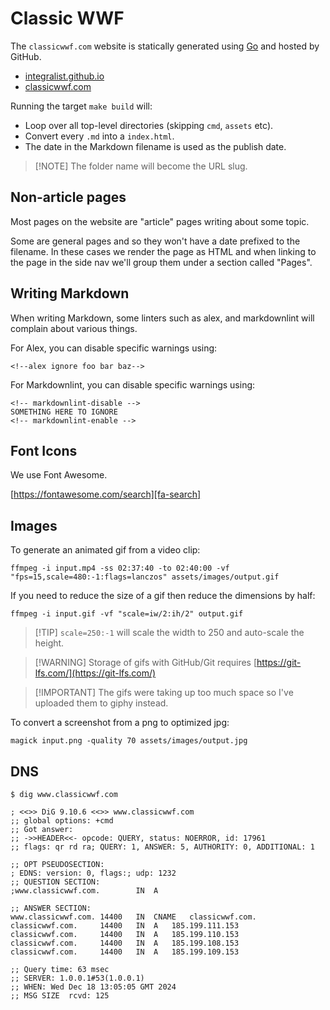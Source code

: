 # Classic WWF

The `classicwwf.com` website is statically generated using [Go][1] and
hosted by GitHub.

- [integralist.github.io][2]
- [classicwwf.com][3]

Running the target `make build` will:

- Loop over all top-level directories (skipping `cmd`, `assets` etc).
- Convert every `.md` into a `index.html`.
- The date in the Markdown filename is used as the publish date.

> \[!NOTE\]
> The folder name will become the URL slug.

## Non-article pages

Most pages on the website are "article" pages writing about some topic.

Some are general pages and so they won't have a date prefixed to the filename.
In these cases we render the page as HTML and when linking to the page in the
side nav we'll group them under a section called "Pages".

## Writing Markdown

When writing Markdown, some linters such as alex, and markdownlint will complain
about various things.

For Alex, you can disable specific warnings using:

```plain
<!--alex ignore foo bar baz-->
```

For Markdownlint, you can disable specific warnings using:

```plain
<!-- markdownlint-disable -->
SOMETHING HERE TO IGNORE
<!-- markdownlint-enable -->
```

## Font Icons

We use Font Awesome.

[https://fontawesome.com/search][fa-search]

## Images

To generate an animated gif from a video clip:

```shell
ffmpeg -i input.mp4 -ss 02:37:40 -to 02:40:00 -vf "fps=15,scale=480:-1:flags=lanczos" assets/images/output.gif
```

If you need to reduce the size of a gif then reduce the dimensions by half:

```shell
ffmpeg -i input.gif -vf "scale=iw/2:ih/2" output.gif
```

> \[!TIP\]
> `scale=250:-1` will scale the width to 250 and auto-scale the height.

<!---->

> \[!WARNING\]
> Storage of gifs with GitHub/Git requires [https://git-lfs.com/](https://git-lfs.com/)

<!---->

> \[!IMPORTANT\]
> The gifs were taking up too much space so I've uploaded them to giphy instead.

To convert a screenshot from a png to optimized jpg:

```shell
magick input.png -quality 70 assets/images/output.jpg
```

## DNS

```shell
$ dig www.classicwwf.com

; <<>> DiG 9.10.6 <<>> www.classicwwf.com
;; global options: +cmd
;; Got answer:
;; ->>HEADER<<- opcode: QUERY, status: NOERROR, id: 17961
;; flags: qr rd ra; QUERY: 1, ANSWER: 5, AUTHORITY: 0, ADDITIONAL: 1

;; OPT PSEUDOSECTION:
; EDNS: version: 0, flags:; udp: 1232
;; QUESTION SECTION:
;www.classicwwf.com.		IN	A

;; ANSWER SECTION:
www.classicwwf.com.	14400	IN	CNAME	classicwwf.com.
classicwwf.com.		14400	IN	A	185.199.111.153
classicwwf.com.		14400	IN	A	185.199.110.153
classicwwf.com.		14400	IN	A	185.199.108.153
classicwwf.com.		14400	IN	A	185.199.109.153

;; Query time: 63 msec
;; SERVER: 1.0.0.1#53(1.0.0.1)
;; WHEN: Wed Dec 18 13:05:05 GMT 2024
;; MSG SIZE  rcvd: 125
```

[1]: https://go.dev/
[2]: https://integralist.github.io/
[3]: https://classicwwf.com/
[fa-search]: https://fontawesome.com/search
